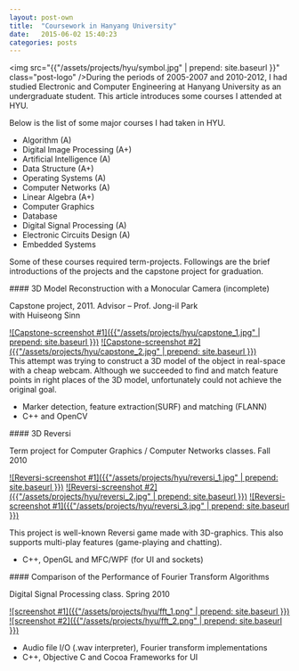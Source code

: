 ```yaml
---
layout: post-own
title:  "Coursework in Hanyang University"
date:   2015-06-02 15:40:23
categories: posts
---
```


<img src="{{"/assets/projects/hyu/symbol.jpg" | prepend: site.baseurl }}" class="post-logo" />During the periods of 2005-2007 and 2010-2012, I had studied Electronic and Computer Engineering at Hanyang University as an undergraduate student. This article introduces some courses I attended at HYU.

<div style="clear:both"></div>

<!-- more -->

Below is the list of some major courses I had taken in HYU.  

- Algorithm (A)
- Digital Image Processing (A+)
- Artificial Intelligence (A)
- Data Structure (A+)
- Operating Systems (A)
- Computer Networks (A)
- Linear Algebra (A+)
- Computer Graphics 
- Database
- Digital Signal Processing (A)
- Electronic Circuits Design (A)
- Embedded Systems

Some of these courses required term-projects. Followings are the brief introductions of the projects and the capstone project for graduation. 

<div class="post-content-blk" markdown="1">
#### 3D Model Reconstruction with a Monocular Camera (incomplete)
<p class="post-annotation">Capstone project, 2011. Advisor – Prof. Jong-il Park <br />
with Huiseong Sinn</p>

<div class="post-image-lightbox" markdown="1">
<a href="{{ "/assets/projects/hyu/capstone_1.jpg" | prepend: site.baseurl }} " data-lightbox="capstone">![Capstone-screenshot #1]({{"/assets/projects/hyu/capstone_1.jpg" | prepend: site.baseurl }})</a>
<a href="{{ "/assets/projects/hyu/capstone_2.jpg" | prepend: site.baseurl }} " data-lightbox="capstone">![Capstone-screenshot #2]({{"/assets/projects/hyu/capstone_2.jpg" | prepend: site.baseurl }})</a>
</div>
This attempt was trying to construct a 3D model of the object in real-space with a cheap webcam. Although we succeeded to find and match feature points in right places of the 3D model, unfortunately could not achieve the original goal. 

- Marker detection, feature extraction(SURF) and matching (FLANN) 
- C++ and OpenCV
</div>

<div class="post-content-blk" markdown="1">
#### 3D Reversi
<p class="post-annotation">Term project for Computer Graphics / Computer Networks classes. Fall 2010</p>

<div class="post-image-lightbox" markdown="1">
<a href="{{ "/assets/projects/hyu/reversi_1.jpg" | prepend: site.baseurl }} " data-lightbox="reversi">![Reversi-screenshot #1]({{"/assets/projects/hyu/reversi_1.jpg" | prepend: site.baseurl }})</a>
<a href="{{ "/assets/projects/hyu/reversi_2.jpg" | prepend: site.baseurl }} " data-lightbox="reversi">![Reversi-screenshot #2]({{"/assets/projects/hyu/reversi_2.jpg" | prepend: site.baseurl }})</a>
<a href="{{ "/assets/projects/hyu/reversi_3.jpg" | prepend: site.baseurl }} " data-lightbox="reversi">![Reversi-screenshot #1]({{"/assets/projects/hyu/reversi_3.jpg" | prepend: site.baseurl }})</a>
</div>

This project is well-known Reversi game made with 3D-graphics. This also supports multi-play features (game-playing and chatting).

- C++, OpenGL and MFC/WPF (for UI and sockets)
</div>

<div class="post-content-blk" markdown="1">
#### Comparison of the Performance of Fourier Transform Algorithms
<p class="post-annotation">Digital Signal Processing class. Spring 2010</p>

<div class="post-image-lightbox" markdown="1">
<a href="{{ "/assets/projects/hyu/fft_1.png" | prepend: site.baseurl }} " data-lightbox="fft">![screenshot #1]({{"/assets/projects/hyu/fft_1.png" | prepend: site.baseurl }})</a>
<a href="{{ "/assets/projects/hyu/fft_2.png" | prepend: site.baseurl }} " data-lightbox="fft">![screenshot #2]({{"/assets/projects/hyu/fft_2.png" | prepend: site.baseurl }})</a>
</div>

- Audio file I/O (.wav interpreter), Fourier transform implementations
- C++, Objective C and Cocoa Frameworks for UI
</div>

